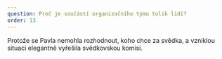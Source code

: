 ```yaml
---
question: Proč je součástí organizačního týmu tolik lidí?
order: 13
---
```

Protože se Pavla nemohla rozhodnout, koho chce za svědka, a vzniklou situaci elegantně vyřešila svědkovskou komisí.
